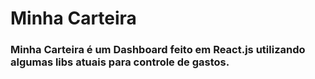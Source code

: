 # Minha Carteira

### Minha Carteira é um Dashboard feito em React.js utilizando algumas libs atuais para controle de gastos.
